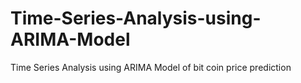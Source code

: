 # Time-Series-Analysis-using-ARIMA-Model
Time Series Analysis using ARIMA Model of bit coin price prediction
